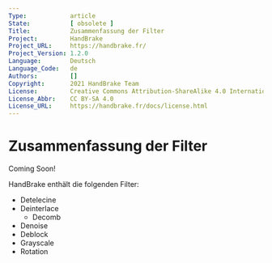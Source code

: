 ```yaml
---
Type:            article
State:           [ obsolete ]
Title:           Zusammenfassung der Filter
Project:         HandBrake
Project_URL:     https://handbrake.fr/
Project_Version: 1.2.0
Language:        Deutsch
Language_Code:   de
Authors:         []
Copyright:       2021 HandBrake Team
License:         Creative Commons Attribution-ShareAlike 4.0 International
License_Abbr:    CC BY-SA 4.0
License_URL:     https://handbrake.fr/docs/license.html
---
```


Zusammenfassung der Filter
=============================

Coming Soon!

HandBrake enthält die folgenden Filter:

- Detelecine
- Deinterlace 
  - Decomb
- Denoise
- Deblock
- Grayscale
- Rotation
